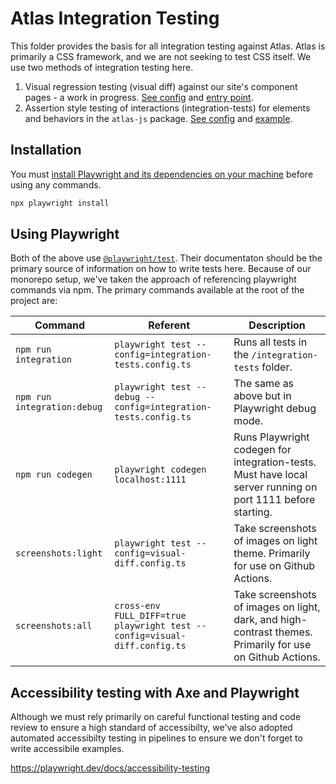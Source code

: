 # Atlas Integration Testing

This folder provides the basis for all integration testing against Atlas. Atlas is primarily a CSS framework, and we are not seeking to test CSS itself. We use two methods of integration testing here.

1. Visual regression testing (visual diff) against our site's component pages - a work in progress. [See config](./visual-diff.config.ts) and [entry point](./visual-diff/visual-diff.spec.ts).
2. Assertion style testing of interactions (integration-tests) for elements and behaviors in the `atlas-js` package. [See config](./visual-diff.config.ts) and [example](./integration-tests/popover.spec.ts).

## Installation

You must [install Playwright and its dependencies on your machine](https://playwright.dev/docs/intro#manually) before using any commands.

```sh
npx playwright install
```

## Using Playwright

Both of the above use [`@playwright/test`](https://playwright.dev/). Their documentaton should be the primary source of information on how to write tests here. Because of our monorepo setup, we've taken the approach of referencing playwright commands via npm. The primary commands available at the root of the project are:

| Command                     | Referent                                                                  | Description                                                                                                 |
| --------------------------- | ------------------------------------------------------------------------- | ----------------------------------------------------------------------------------------------------------- |
| `npm run integration`       | `playwright test --config=integration-tests.config.ts`                    | Runs all tests in the `/integration-tests` folder.                                                          |
| `npm run integration:debug` | `playwright test --debug --config=integration-tests.config.ts`            | The same as above but in Playwright debug mode.                                                             |
| `npm run codegen`           | `playwright codegen localhost:1111`                                       | Runs Playwright codegen for integration-tests. Must have local server running on port 1111 before starting. |
| `screenshots:light`         | `playwright test --config=visual-diff.config.ts`                          | Take screenshots of images on light theme. Primarily for use on Github Actions.                             |
| `screenshots:all`           | `cross-env FULL_DIFF=true playwright test --config=visual-diff.config.ts` | Take screenshots of images on light, dark, and high-contrast themes. Primarily for use on Github Actions.   |

## Accessibility testing with Axe and Playwright

Although we must rely primarily on careful functional testing and code review to ensure a high standard of accessibilty, we've also adopted automated accessibilty testing in pipelines to ensure we don't forget to write accessibile examples.

https://playwright.dev/docs/accessibility-testing
